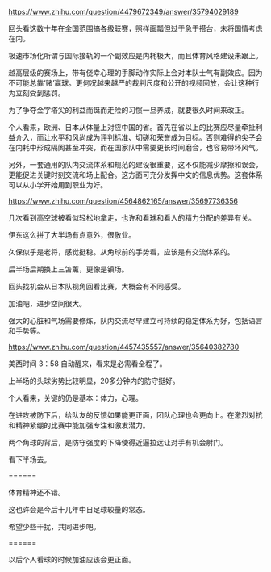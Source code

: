 https://www.zhihu.com/question/4479672349/answer/35794029189

回头看这数十年在全国范围搞各级联赛，照样画瓢但过于急于搭台，未将国情考虑在内。

极速市场化所谓与国际接轨的一个副效应是内耗极大，而且体育风格建设未跟上。

越高层级的赛场上，带有侥幸心理的手脚动作实际上会对本队士气有副效应。因为不可能总靠‘赌’赢球。更何况越来越严的裁判尺度和公开的视频回放，会让这种行为立刻受到惩罚。

为了争夺金字塔尖的利益而铤而走险的习惯一旦养成，就要很久时间来改正。

个人看来，欧洲、日本从体量上对应中国的省。首先在省以上的比赛应尽量牵扯利益介入，而让水平和风尚成为评判标准、切磋和荣誉成为目标。否则难得的尖子会在内耗中形成隔阂甚至冲突，而在国家队中需要更长时间磨合，也容易带坏风气。

另外，一套通用的队内交流体系和规范的建设很重要，这不仅能减少摩擦和误会，更能促进关键时刻交流和场上配合。这方面可充分发挥中文的信息优势。这套体系可以从小学开始用到职业为好。

https://www.zhihu.com/question/4564862165/answer/35697736356

几次看到高空球被看似轻松地拿走，也许和看球和看人的精力分配的差异有关。

伊东这么拼了大半场有点意外，很敬业。

久保似乎是老将，感觉挺稳。从角球前的手势看，应该是有交流体系的。

后半场后期换上三笘薰，更像是镇场。

回头找机会从日本队视角回看比赛，大概会有不同感受。

加油吧，进步空间很大。

强大的心脏和气场需要修炼，队内交流尽早建立可持续的稳定体系为好，包括语言和手势等。

https://www.zhihu.com/question/4457435557/answer/35640382780

美西时间 3：58 自动醒来，看来是必需看全程了。

上半场的头球劣势比较明显，20多分钟内的防守挺好。

个人看来，关键的仍是基本：体力，心理。

在进攻被防下后，给队友的反馈如果能更正面，团队心理也会更向上。在激烈对抗和精神紧绷的比赛中能加强专注和激发潜力。

两个角球的背后，是防守强度的下降使得近逼拉远让对手有机会射门。

看下半场去。

======

体育精神还不错。

这也许会是今后十几年中日足球较量的常态。

希望少些干扰，共同进步吧。

======

以后个人看球的时候加油应该会更正面。
